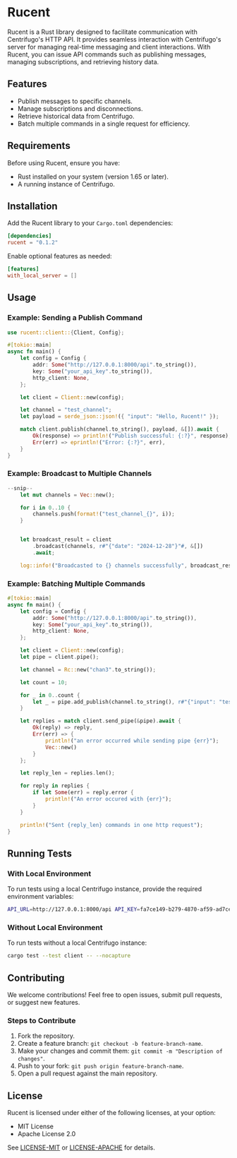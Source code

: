 # Rucent

Rucent is a Rust library designed to facilitate communication with Centrifugo's HTTP API. It provides seamless interaction with Centrifugo's server for managing real-time messaging and client interactions. With Rucent, you can issue API commands such as publishing messages, managing subscriptions, and retrieving history data.

## Features

- Publish messages to specific channels.
- Manage subscriptions and disconnections.
- Retrieve historical data from Centrifugo.
- Batch multiple commands in a single request for efficiency.

## Requirements

Before using Rucent, ensure you have:

- Rust installed on your system (version 1.65 or later).
- A running instance of Centrifugo.

## Installation

Add the Rucent library to your `Cargo.toml` dependencies:

```toml
[dependencies]
rucent = "0.1.2"
```

Enable optional features as needed:

```toml
[features]
with_local_server = []
```

## Usage

### Example: Sending a Publish Command

```rust
use rucent::client::{Client, Config};

#[tokio::main]
async fn main() {
    let config = Config {
        addr: Some("http://127.0.0.1:8000/api".to_string()),
        key: Some("your_api_key".to_string()),
        http_client: None,
    };

    let client = Client::new(config);

    let channel = "test_channel";
    let payload = serde_json::json!({ "input": "Hello, Rucent!" });

    match client.publish(channel.to_string(), payload, &[]).await {
        Ok(response) => println!("Publish successful: {:?}", response),
        Err(err) => eprintln!("Error: {:?}", err),
    }
}
```

### Example: Broadcast to Multiple Channels
```rust
--snip--
    let mut channels = Vec::new();

    for i in 0..10 {
        channels.push(format!("test_channel_{}", i));
    }


    let broadcast_result = client
        .broadcast(channels, r#"{"date": "2024-12-28"}"#, &[])
        .await;

    log::info!("Broadcasted to {} channels successfully", broadcast_result.unwrap().responses.len());
```

### Example: Batching Multiple Commands

```rust
#[tokio::main]
async fn main() {
    let config = Config {
        addr: Some("http://127.0.0.1:8000/api".to_string()),
        key: Some("your_api_key".to_string()),
        http_client: None,
    };

    let client = Client::new(config);
    let pipe = client.pipe();

    let channel = Rc::new("chan3".to_string());

    let count = 10;

    for _ in 0..count {
        let _ = pipe.add_publish(channel.to_string(), r#"{"input": "test1"}"#, &[]);
    }

    let replies = match client.send_pipe(&pipe).await {
        Ok(reply) => reply,
        Err(err) => {
            println!("an error occurred while sending pipe {err}");
            Vec::new()
        }
    };

    let reply_len = replies.len();

    for reply in replies {
        if let Some(err) = reply.error {
            println!("An error occured with {err}");
        }
    }

    println!("Sent {reply_len} commands in one http request");
}
```

## Running Tests

### With Local Environment

To run tests using a local Centrifugo instance, provide the required environment variables:

```bash
API_URL=http://127.0.0.1:8000/api API_KEY=fa7ce149-b279-4870-af59-ad7ce78ef11a cargo test --test client --features with_local_server -- --nocapture
```

### Without Local Environment

To run tests without a local Centrifugo instance:

```bash
cargo test --test client -- --nocapture
```

## Contributing

We welcome contributions! Feel free to open issues, submit pull requests, or suggest new features.

### Steps to Contribute

1. Fork the repository.
2. Create a feature branch: `git checkout -b feature-branch-name`.
3. Make your changes and commit them: `git commit -m "Description of changes"`.
4. Push to your fork: `git push origin feature-branch-name`.
5. Open a pull request against the main repository.

## License

Rucent is licensed under either of the following licenses, at your option:

- MIT License
- Apache License 2.0

See [LICENSE-MIT](LICENSE-MIT) or [LICENSE-APACHE](LICENSE-APACHE) for details.

